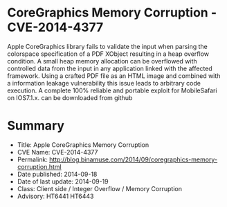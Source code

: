 CoreGraphics Memory Corruption - CVE-2014-4377
==============================================

Apple CoreGraphics library fails to validate the input when parsing the colorspace specification of a PDF XObject resulting in a heap overflow condition. A small heap memory allocation can be overflowed with controlled data from the input in any application linked with the affected framework. Using a crafted PDF file as an HTML image and combined with a information leakage vulnerability this issue leads to arbitrary code execution. A complete 100% reliable and portable exploit for MobileSafari on IOS7.1.x. can be downloaded from github 

Summary
========
* Title: Apple CoreGraphics Memory Corruption
* CVE Name: CVE-2014-4377
* Permalink: http://blog.binamuse.com/2014/09/coregraphics-memory-corruption.html
* Date published: 2014-09-18
* Date of last update: 2014-09-19
* Class: Client side / Integer Overflow / Memory Corruption
* Advisory: HT6441 HT6443

